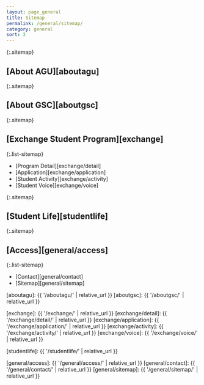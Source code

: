 ```yaml
---
layout: page_general
title: Sitemap
permalink: /general/sitemap/
category: general
sort: 3
---
```


{:.sitemap}
## [About AGU][aboutagu]  

{:.sitemap}
## [About GSC][aboutgsc]  

{:.sitemap}
## [Exchange Student Program][exchange]  

{:.list-sitemap}
* [Program Detail][exchange/detail]
* [Application][exchange/application]
* [Student Activity][exchange/activity]
* [Student Voice][exchange/voice]

{:.sitemap}
## [Student Life][studentlife]  

{:.sitemap}
## [Access][general/access]  

{:.list-sitemap}
* [Contact][general/contact]
* [Sitemap][general/sitemap]


[aboutagu]: {{ '/aboutagu/' | relative_url }}
[aboutgsc]: {{ '/aboutgsc/' | relative_url }}

[exchange]: {{ '/exchange/' | relative_url }}
[exchange/detail]: {{ '/exchange/detail/' | relative_url }}
[exchange/application]: {{ '/exchange/application/' | relative_url }}
[exchange/activity]: {{ '/exchange/activity/' | relative_url }}
[exchange/voice]: {{ '/exchange/voice/' | relative_url }}

[studentlife]: {{ '/studentlife/' | relative_url }}

[general/access]: {{ '/general/access/' | relative_url }}
[general/contact]: {{ '/general/contact/' | relative_url }}
[general/sitemap]: {{ '/general/sitemap/' | relative_url }}